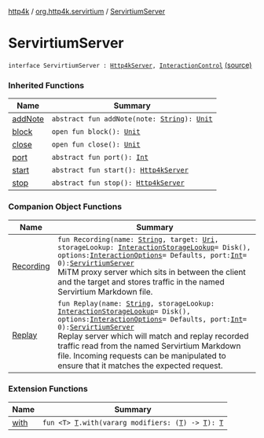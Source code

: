 [http4k](../../index.md) / [org.http4k.servirtium](../index.md) / [ServirtiumServer](./index.md)

# ServirtiumServer

`interface ServirtiumServer : `[`Http4kServer`](../../org.http4k.server/-http4k-server/index.md)`, `[`InteractionControl`](../-interaction-control/index.md) [(source)](https://github.com/http4k/http4k/blob/master/http4k-testing-servirtium/src/main/kotlin/org/http4k/servirtium/ServirtiumServer.kt#L19)

### Inherited Functions

| Name | Summary |
|---|---|
| [addNote](../-interaction-control/add-note.md) | `abstract fun addNote(note: `[`String`](https://kotlinlang.org/api/latest/jvm/stdlib/kotlin/-string/index.html)`): `[`Unit`](https://kotlinlang.org/api/latest/jvm/stdlib/kotlin/-unit/index.html) |
| [block](../../org.http4k.server/-http4k-server/block.md) | `open fun block(): `[`Unit`](https://kotlinlang.org/api/latest/jvm/stdlib/kotlin/-unit/index.html) |
| [close](../../org.http4k.server/-http4k-server/close.md) | `open fun close(): `[`Unit`](https://kotlinlang.org/api/latest/jvm/stdlib/kotlin/-unit/index.html) |
| [port](../../org.http4k.server/-http4k-server/port.md) | `abstract fun port(): `[`Int`](https://kotlinlang.org/api/latest/jvm/stdlib/kotlin/-int/index.html) |
| [start](../../org.http4k.server/-http4k-server/start.md) | `abstract fun start(): `[`Http4kServer`](../../org.http4k.server/-http4k-server/index.md) |
| [stop](../../org.http4k.server/-http4k-server/stop.md) | `abstract fun stop(): `[`Http4kServer`](../../org.http4k.server/-http4k-server/index.md) |

### Companion Object Functions

| Name | Summary |
|---|---|
| [Recording](-recording.md) | `fun Recording(name: `[`String`](https://kotlinlang.org/api/latest/jvm/stdlib/kotlin/-string/index.html)`, target: `[`Uri`](../../org.http4k.core/-uri/index.md)`, storageLookup: `[`InteractionStorageLookup`](../-interaction-storage-lookup.md)` = Disk(), options: `[`InteractionOptions`](../-interaction-options/index.md)` = Defaults, port: `[`Int`](https://kotlinlang.org/api/latest/jvm/stdlib/kotlin/-int/index.html)` = 0): `[`ServirtiumServer`](./index.md)<br>MiTM proxy server which sits in between the client and the target and stores traffic in the named Servirtium Markdown file. |
| [Replay](-replay.md) | `fun Replay(name: `[`String`](https://kotlinlang.org/api/latest/jvm/stdlib/kotlin/-string/index.html)`, storageLookup: `[`InteractionStorageLookup`](../-interaction-storage-lookup.md)` = Disk(), options: `[`InteractionOptions`](../-interaction-options/index.md)` = Defaults, port: `[`Int`](https://kotlinlang.org/api/latest/jvm/stdlib/kotlin/-int/index.html)` = 0): `[`ServirtiumServer`](./index.md)<br>Replay server which will match and replay recorded traffic read from the named Servirtium Markdown file. Incoming requests can be manipulated to ensure that it matches the expected request. |

### Extension Functions

| Name | Summary |
|---|---|
| [with](../../org.http4k.core/with.md) | `fun <T> `[`T`](../../org.http4k.core/with.md#T)`.with(vararg modifiers: (`[`T`](../../org.http4k.core/with.md#T)`) -> `[`T`](../../org.http4k.core/with.md#T)`): `[`T`](../../org.http4k.core/with.md#T) |
